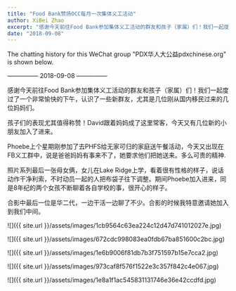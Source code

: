 ```yaml
---
title: "Food Bank赞扬OCC每月一次集体义工活动"
author: XiBei Zhao
excerpt: "感谢今天前往Food Bank参加集体义工活动的群友和孩子（家属）们！我们一起度过了一个非常愉快的下午，认识了一些新群友，尤其是刚从国内移民过来的几位妈妈。孩子们的表现尤其值得称赞！Phoebe上个星期刚参加了去PHFS给无家可归的家庭送午餐活动，今天又出现在FB义工群中。在开场介绍注意事项的时候，负责员工特意指出OCC固定每月集体义工活动。"
date: "2018-09-08"
---
```


The chatting history for this WeChat group "PDX华人大公益pdxchinese.org" is shown below.

—————  2018-09-08  —————

感谢今天前往Food Bank参加集体义工活动的群友和孩子（家属）们！我们一起度过了一个非常愉快的下午，认识了一些新群友，尤其是几位刚从国内移民过来的几位妈妈们。

孩子们的表现尤其值得称赞！David跟着妈妈成了这里常客，今天又有几位新的小朋友加入了进来。

Phoebe上个星期刚参加了去PHFS给无家可归的家庭送午餐活动，今天又出现在FB义工群中，说是爸爸妈妈有事来不了，她要求他们把她送来。多么可贵的精神.

照片系列最后一张母女俩，女儿在Lake Ridge上学，看着很有性格的样子，说话动作干净利索，不时动员一起的人把布袋子往下调整。期间Phoebe加入进来，同是8年纪的两个女孩不断聊着各自学校的事，很开心的样子。

合影中最后一位是华二代，一边干活一边聊了不少。合影的时候我特意邀请她加入到我们中间。

![]({{ site.url }}/assets/images/1cb9564c63ea224c12d47d741012027e.jpg)

![]({{ site.url }}/assets/images/672cdc998083ea0fdb67ba851600c2bc.jpg)

![]({{ site.url }}/assets/images/1e6b9006f81db7b3f751597b15e7cca2.jpg)

![]({{ site.url }}/assets/images/973caf8f576f1522e3c357f842c4e067.jpg)

![]({{ site.url }}/assets/images/1e8a1f1ac545831131746e36e42ccdfd.jpg)

